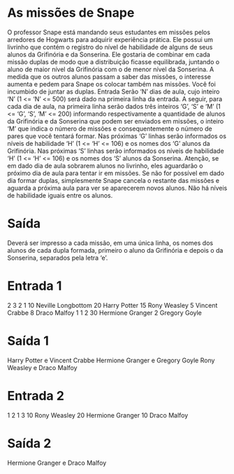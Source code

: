 # As missões de Snape
O professor Snape está mandando seus estudantes em missões pelos arredores de Hogwarts para adquirir experiência prática. Ele possui um livrinho que contém o registro do nível de habilidade de alguns de seus alunos da Grifinória e da Sonserina. Ele gostaria de combinar em cada missão duplas de modo que a distribuição ficasse equilibrada, juntando o aluno de maior nível da Grifinória com o de menor nível da Sonserina. A medida que os outros alunos passam a saber das missões, o interesse aumenta e pedem para Snape os colocar também nas missões. Você foi incumbido de juntar as duplas. Entrada Serão ‘N’ dias de aula, cujo inteiro ‘N’ (1 <= ‘N’ <= 500) será dado na primeira linha da entrada. A seguir, para cada dia de aula, na primeira linha serão dados três inteiros ‘G’, ‘S’ e ‘M’ (1 <= ‘G’, ‘S’, ‘M’ <= 200) informando respectivamente a quantidade de alunos da Grifinória e da Sonserina que podem ser enviados em missões, o inteiro ‘M’ que indica o número de missões e consequentemente o número de pares que você tentará formar. Nas próximas ‘G’ linhas serão informados os níveis de habilidade ‘H’ (1 <= ‘H’ <= 106) e os nomes dos ‘G’ alunos da Grifinória. Nas próximas ‘S’ linhas serão informados os níveis de habilidade ‘H’ (1 <= ‘H’ <= 106) e os nomes dos ‘S’ alunos da Sonserina. Atenção, se em dado dia de aula sobrarem alunos no livrinho, eles aguardarão o próximo dia de aula para tentar ir em missões. Se não for possível em dado dia formar duplas, simplesmente Snape cancela o restante das missões e aguarda a próxima aula para ver se aparecerem novos alunos. Não há níveis de habilidade iguais entre os alunos.

# Saída
Deverá ser impresso a cada missão, em uma única linha, os nomes dos alunos de cada dupla formada, primeiro o aluno da Grifinória e depois o da Sonserina, separados pela letra ‘e’.

# Entrada 1
2
3 2 1
10 Neville Longbottom
20 Harry Potter
15 Rony Weasley
5 Vincent Crabbe
8 Draco Malfoy
1 1 2
30 Hermione Granger
2 Gregory Goyle

# Saída 1
Harry Potter e Vincent Crabbe
Hermione Granger e Gregory Goyle
Rony Weasley e Draco Malfoy

# Entrada 2
1
2 1 3
10 Rony Weasley
20 Hermione Granger
10 Draco Malfoy

# Saída 2
Hermione Granger e Draco Malfoy
